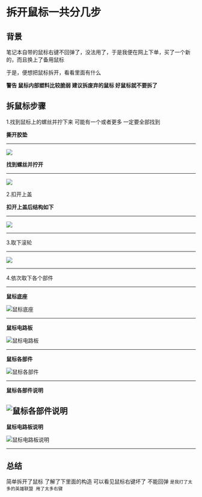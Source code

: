 # 拆开鼠标一共分几步

## 背景

笔记本自带的鼠标右键不回弹了，没法用了，于是我便在网上下单，买了一个新的，而且换上了备用鼠标

于是，便想把鼠标拆开，看看里面有什么

**警告 鼠标内部塑料比较脆弱 建议拆废弃的鼠标 好鼠标就不要拆了**

## 拆鼠标步骤

1.找到鼠标上的螺丝并拧下来 可能有一个或者更多 一定要全部找到

**撕开胶垫**

---

![](https://raw.githubusercontent.com/tothepythonmoon/2badaoblog/master/blog/No_0008_%E6%8B%86%E5%BC%80%E9%BC%A0%E6%A0%87%E4%B8%80%E5%85%B1%E5%88%86%E5%87%A0%E6%AD%A5/%E9%BC%A0%E6%A0%87%E8%83%B6%E5%9E%AB%E6%A0%87%E8%AE%B0.jpg)

**找到螺丝并拧开**

---

![](https://raw.githubusercontent.com/tothepythonmoon/2badaoblog/master/blog/No_0008_%E6%8B%86%E5%BC%80%E9%BC%A0%E6%A0%87%E4%B8%80%E5%85%B1%E5%88%86%E5%87%A0%E6%AD%A5/%E9%BC%A0%E6%A0%87%E8%9E%BA%E4%B8%9D%E6%A0%87%E8%AE%B0.jpg)

2.扣开上盖

**扣开上盖后结构如下**

---
![](https://raw.githubusercontent.com/tothepythonmoon/2badaoblog/master/blog/No_0008_%E6%8B%86%E5%BC%80%E9%BC%A0%E6%A0%87%E4%B8%80%E5%85%B1%E5%88%86%E5%87%A0%E6%AD%A5/%E9%BC%A0%E6%A0%87%E6%8B%86%E4%B8%8A%E7%9B%96_upload.jpg)

---

3.取下滚轮

---
![](https://raw.githubusercontent.com/tothepythonmoon/2badaoblog/master/blog/No_0008_%E6%8B%86%E5%BC%80%E9%BC%A0%E6%A0%87%E4%B8%80%E5%85%B1%E5%88%86%E5%87%A0%E6%AD%A5/%E5%8F%96%E4%B8%8B%E6%BB%9A%E8%BD%AE_upload.jpg)

---

4.依次取下各个部件

---

**鼠标底座**

![鼠标底座](https://github.com/tothepythonmoon/2badaoblog/blob/master/blog/No_0008_%E6%8B%86%E5%BC%80%E9%BC%A0%E6%A0%87%E4%B8%80%E5%85%B1%E5%88%86%E5%87%A0%E6%AD%A5/%E9%BC%A0%E6%A0%87%E5%BA%95%E5%BA%A7_upload.jpg?raw=true)

---

**鼠标电路板**

![鼠标电路板](https://github.com/tothepythonmoon/2badaoblog/blob/master/blog/No_0008_%E6%8B%86%E5%BC%80%E9%BC%A0%E6%A0%87%E4%B8%80%E5%85%B1%E5%88%86%E5%87%A0%E6%AD%A5/%E9%BC%A0%E6%A0%87%E7%94%B5%E8%B7%AF%E6%9D%BF_upload.jpg?raw=true)

---

**鼠标各部件**

![鼠标各部件](https://raw.githubusercontent.com/tothepythonmoon/2badaoblog/master/blog/No_0008_%E6%8B%86%E5%BC%80%E9%BC%A0%E6%A0%87%E4%B8%80%E5%85%B1%E5%88%86%E5%87%A0%E6%AD%A5/%E9%BC%A0%E6%A0%87%E9%9B%B6%E4%BB%B6_upload.jpg)

---

**鼠标各部件说明**

![鼠标各部件说明](https://raw.githubusercontent.com/tothepythonmoon/2badaoblog/master/blog/No_0008_%E6%8B%86%E5%BC%80%E9%BC%A0%E6%A0%87%E4%B8%80%E5%85%B1%E5%88%86%E5%87%A0%E6%AD%A5/%E9%BC%A0%E6%A0%87%E9%83%A8%E4%BB%B6_upload.jpg)
---

**鼠标电路板说明**

![鼠标电路板说明](https://github.com/tothepythonmoon/2badaoblog/blob/master/blog/No_0008_%E6%8B%86%E5%BC%80%E9%BC%A0%E6%A0%87%E4%B8%80%E5%85%B1%E5%88%86%E5%87%A0%E6%AD%A5/%E9%BC%A0%E6%A0%87%E7%94%B5%E8%B7%AF%E6%9D%BF%E8%AF%B4%E6%98%8E_upload.jpg?raw=true)

---

## 总结

简单拆开了鼠标 了解了下里面的构造 可以看见鼠标右键坏了 不能回弹 ```是我打了太多的英雄联盟 用了太多右键```
